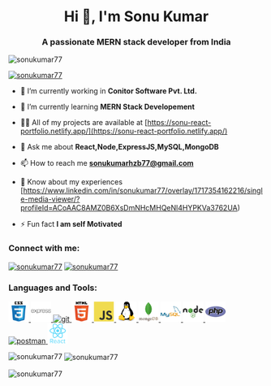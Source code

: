 <h1 align="center">Hi 👋, I'm Sonu Kumar</h1>
<h3 align="center">A passionate MERN stack developer from India</h3>

<p align="left"> <img src="https://komarev.com/ghpvc/?username=sonukumar77&label=Profile%20views&color=0e75b6&style=flat" alt="sonukumar77" /> </p>

<p align="left"> <a href="https://github.com/ryo-ma/github-profile-trophy"><img src="https://github-profile-trophy.vercel.app/?username=sonukumar77" alt="sonukumar77" /></a> </p>

- 🔭 I’m currently working in **Conitor Software Pvt. Ltd.**

- 🌱 I’m currently learning **MERN Stack Developement**

- 👨‍💻 All of my projects are available at [https://sonu-react-portfolio.netlify.app/](https://sonu-react-portfolio.netlify.app/)

- 💬 Ask me about **React,Node,ExpressJS,MySQL,MongoDB**

- 📫 How to reach me **sonukumarhzb77@gmail.com**

- 📄 Know about my experiences [https://www.linkedin.com/in/sonukumar77/overlay/1717354162216/single-media-viewer/?profileId=ACoAAC8AMZ0B6XsDmNHcMHQeNl4HYPKVa3762UA)

- ⚡ Fun fact **I am self Motivated**

<h3 align="left">Connect with me:</h3>
<p align="left">
<a href="https://linkedin.com/in/sonukumar77" target="blank"><img align="center" src="https://raw.githubusercontent.com/rahuldkjain/github-profile-readme-generator/master/src/images/icons/Social/linked-in-alt.svg" alt="sonukumar77" height="30" width="40" /></a>
<a href="https://www.hackerrank.com/sonukumar77" target="blank"><img align="center" src="https://raw.githubusercontent.com/rahuldkjain/github-profile-readme-generator/master/src/images/icons/Social/hackerrank.svg" alt="sonukumar77" height="30" width="40" /></a>
</p>

<h3 align="left">Languages and Tools:</h3>
<p align="left"> <a href="https://www.w3schools.com/css/" target="_blank" rel="noreferrer"> <img src="https://raw.githubusercontent.com/devicons/devicon/master/icons/css3/css3-original-wordmark.svg" alt="css3" width="40" height="40"/> </a> <a href="https://expressjs.com" target="_blank" rel="noreferrer"> <img src="https://raw.githubusercontent.com/devicons/devicon/master/icons/express/express-original-wordmark.svg" alt="express" width="40" height="40"/> </a> <a href="https://git-scm.com/" target="_blank" rel="noreferrer"> <img src="https://www.vectorlogo.zone/logos/git-scm/git-scm-icon.svg" alt="git" width="40" height="40"/> </a> <a href="https://www.w3.org/html/" target="_blank" rel="noreferrer"> <img src="https://raw.githubusercontent.com/devicons/devicon/master/icons/html5/html5-original-wordmark.svg" alt="html5" width="40" height="40"/> </a> <a href="https://developer.mozilla.org/en-US/docs/Web/JavaScript" target="_blank" rel="noreferrer"> <img src="https://raw.githubusercontent.com/devicons/devicon/master/icons/javascript/javascript-original.svg" alt="javascript" width="40" height="40"/> </a> <a href="https://www.linux.org/" target="_blank" rel="noreferrer"> <img src="https://raw.githubusercontent.com/devicons/devicon/master/icons/linux/linux-original.svg" alt="linux" width="40" height="40"/> </a> <a href="https://www.mongodb.com/" target="_blank" rel="noreferrer"> <img src="https://raw.githubusercontent.com/devicons/devicon/master/icons/mongodb/mongodb-original-wordmark.svg" alt="mongodb" width="40" height="40"/> </a> <a href="https://www.mysql.com/" target="_blank" rel="noreferrer"> <img src="https://raw.githubusercontent.com/devicons/devicon/master/icons/mysql/mysql-original-wordmark.svg" alt="mysql" width="40" height="40"/> </a> <a href="https://nodejs.org" target="_blank" rel="noreferrer"> <img src="https://raw.githubusercontent.com/devicons/devicon/master/icons/nodejs/nodejs-original-wordmark.svg" alt="nodejs" width="40" height="40"/> </a> <a href="https://www.php.net" target="_blank" rel="noreferrer"> <img src="https://raw.githubusercontent.com/devicons/devicon/master/icons/php/php-original.svg" alt="php" width="40" height="40"/> </a> <a href="https://postman.com" target="_blank" rel="noreferrer"> <img src="https://www.vectorlogo.zone/logos/getpostman/getpostman-icon.svg" alt="postman" width="40" height="40"/> </a> <a href="https://reactjs.org/" target="_blank" rel="noreferrer"> <img src="https://raw.githubusercontent.com/devicons/devicon/master/icons/react/react-original-wordmark.svg" alt="react" width="40" height="40"/> </a> </p>

<p><img align="left" src="https://github-readme-stats.vercel.app/api/top-langs?username=sonukumar77&show_icons=true&locale=en&layout=compact" alt="sonukumar77" /></p>

<p>&nbsp;<img align="center" src="https://github-readme-stats.vercel.app/api?username=sonukumar77&show_icons=true&locale=en" alt="sonukumar77" /></p>

<p><img align="center" src="https://github-readme-streak-stats.herokuapp.com/?user=sonukumar77&" alt="sonukumar77" /></p>

